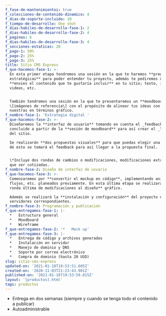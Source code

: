 ```yaml
---
f_fase-de-mantenimientoi: true
f_colecciones-de-contenido-dinamico: 4
f_dias-de-soporte-incluido: 10
f_tiempo-de-desarrollo: One shot
f_dias-habiles-de-desarrollo-fase-1: 2
f_dias-habiles-de-desarrollo-fase-2: 4
f_paginas: 6
f_dias-habiles-de-desarrollo-fase-3: 4
f_secciones-estaticas: 20
f_pago-1: 50%
f_pago-2: 25%
f_pago-3: 25%
title: Sitio CMS Express
f_que-hacemos-fase-1: >-
  En esta primer etapa tendremos una sesión en la que te haremos **preguntas
  estratégicas** para poder entender tu proyecto, además te pediremos que nos
  **envies el contenido que te gustaría incluir** en tu sitio; texto, imágenes,
  videos, etc.


  También tendremos una sesión en la que te presentaremos un **moodboard**
  \[imágenes de referencia\] con el propósito de alinear tus ideas con las
  nuestras en términos gráfico.
f_nombre-fase-1: 'Estrategia digital '
f_que-hacemos-fase-2: >-
  Diseñaremos la **interfaz de usuario** tomando en cuenta el _feedback_
  concluido a partir de la **sesión de moodboard** para así crear el _look&feel_
  del sitio.  

  Se realizarán **dos propuestas visuales** para que puedas elegir una de ella,
  de esto se tomará el feedback para así llegar a la propuesta final.


  \*Incluye dos rondas de cambios o modificaciones, modificaciones extra tendrán
  que ser cotizadas.
f_nombre-fase-2: Diseño de interfaz de usuario
f_que-hacemos-fase-3: >-
  Comenzaremos por **convertir el mockup en código**, implementando animaciones,
  flujos, etc. planeados previamente. En esta última etapa se realizará **un
  ronda última de modificaciones al diseño** gráfico.  

  Además se realizará la **instalación y configuración** del proyecto en los
  servidores correspondientes.
f_nombre-fase-3: Programación y publicación
f_que-entregamos-fase-1: |-
  *   Estructura general
  *   Moodboard
  *   Wireframe
f_que-entregamos-fase-2: '*   Mock up'
f_que-entregamos-fase-3: |-
  *   Entrega de código y archivos generados
  *   Instalación en servidor
  *   Manejo de dominio y DNS
  *   Soporte por correo electrónico
  *   Compra de dominio (hasta 20 USD)
slug: sitio-cms-express
updated-on: '2021-01-18T19:53:51.605Z'
created-on: '2020-11-03T21:23:43.901Z'
published-on: '2021-01-18T19:53:59.815Z'
layout: '[productos].html'
tags: productos
---
```


*   Entrega en dos semanas (siempre y cuando se tenga todo el contenido a publicar)
*   Autoadministrable
